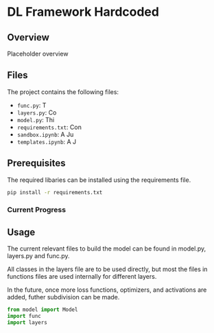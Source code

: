 # DL Framework Hardcoded

## Overview

Placeholder overview

## Files

The project contains the following files:

- `func.py`: T
- `layers.py`: Co
- `model.py`: Thi
- `requirements.txt`: Con
- `sandbox.ipynb`: A Ju
- `templates.ipynb`: A J


## Prerequisites

The required libaries can be installed using the requirements file.

```bash
pip install -r requirements.txt
```

### Current Progress


## Usage

The current relevant files to build the model can be found in model.py, layers.py and func.py.

All classes in the layers file are to be used directly, but most the files in functions files are used internally for different layers.

In the future, once more loss functions, optimizers, and activations are added, futher subdivision can be made.

```python
from model import Model
import func
import layers
```
